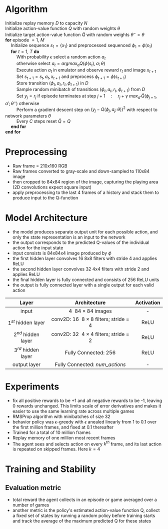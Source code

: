# Algorithm
Initialize replay memory $D$ to capacity $N$\
Initialize action-value function $Q$ with random weights $\theta$\
Initialize target action-value function $\hat{Q}$ with random weights $\theta^- = \theta$\
**for** episode $= 1, \ M$\
&emsp; Initialize sequence $s_1  = \{x_1\}$ and preprocessed sequenced $\phi_1 = \phi(s_1)$\
&emsp; **for** $t = 1,\ T$ **do**\
&emsp; &emsp; With probability $\epsilon$ select a random action $a_t$\
&emsp; &emsp; otherwise select $a_t = argmax_a Q(\phi(s_t), a; \theta)$\
&emsp; &emsp; Execute action $a_t$ in emulator and observe reward $r_t$ and image $x_{t+1}$\
&emsp; &emsp; Set $s_{t+1} = s_t, a_t, x_{t+1}$ and preprocess $\phi_{t+1} = \phi(s_{t+1})$\
&emsp; &emsp; Store transition $(\phi_t, a_t, r_t, \phi_{t+1})$ in $D$\
&emsp; &emsp; Sample random minibatch of transitions $(\phi_t, a_t, r_t, \phi_{t+1})$ from $D$\
&emsp; &emsp; Set $y_j = r_j$ if episode terminates at step $j+1$ &emsp;:&emsp; $r_j + \gamma\ max_{a'} \hat{Q}(\phi_{j+1}, a'; \theta^-)$ otherwise\
&emsp; &emsp; Perform a gradient descent step on $(y_j − Q(\phi_j, a_j; \theta))^2$ with respect to network parameters $\theta$\
&emsp; &emsp; Every $C$ steps reset $\hat{Q} = Q$\
&emsp; **end for**\
**end for** 


# Preprocessing
* Raw frame = 210x160 RGB
* Raw frames converted to gray-scale and down-sampled to 110x84 image
* then cropped to 84x84 region of the image, capturing the playing area (2D convolutions expect square input)
* apply preprocessing to the last 4 frames of a history and stack them to produce input to the Q-function 

# Model Architecture
* the model produces separate output unit for each possible action, and only the state representation is an input to the network
* the output corresponds to the predicted Q-values of the individual action for the input state
* input consists is 84x84x4 image produced by $\phi$ 
* the first hidden layer convolves 16 8x8 filters with stride 4 and applies ReLU
* the second hidden layer convolves 32 4x4 filters with stride 2 and applies ReLU
* the final hidden layer is fully connected and consists of 256 ReLU units
* the output is fully connected layer with a single output for each valid action

|Layer|Architecture|Activation|
|:---:|:---:|:---:|
|input |$4 \ \ 84 \times 84$ images| - |
|$1^{st}$ hidden layer|conv2D: $16 \ \ 8 \times 8$ filters; stride = $4$|ReLU|
|$2^{nd}$ hidden layer|conv2D: $32 \ \ 4 \times 4$ filters; stride = $2$|ReLU|
|$3^{rd}$ hidden layer|Fully Connected: $256$|ReLU|
|output layer|Fully Connected: $num\_actions$|-|

# Experiments
* fix all positive rewards to be +1 and all negative rewards to be -1, leaving 0 rewards unchanged. This limits scale of error derivatives and makes it easier to use the same learning rate across multiple games
* RMSProp algorithm with minibatches of size 32
* behavior policy was $\epsilon$-greedy with $\epsilon$ anealed linearly from 1 to 0.1 over the first million frames, and fixed at 0.1 thereafter
* Trained for a total of 10 million frames
* Replay memory of one million most recent frames
* The agent sees and selects action on every $k^{th}$ frame, and its last action is repeated on skipped frames. Here $k=4$

# Training and Stability
## Evaluation metric
* total reward the agent collects in an episode or game averaged over a number of games
* another metric is the policy's estimated action-value function Q, collect a fixed set of states by running a random policy before training starts and track the average of the maximum predicted Q for these states
